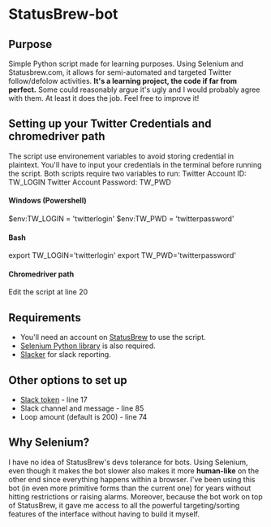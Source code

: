 # StatusBrew-bot

## Purpose
Simple Python script made for learning purposes. Using Selenium and Statusbrew.com, it allows for semi-automated and targeted Twitter follow/defolow activities.
 **It's a learning project, the code if far from perfect.** Some could reasonably argue it's ugly and I would probably agree with them. At least it does the job. Feel free to improve it!

## Setting up your Twitter Credentials and chromedriver path
The script use environement variables to avoid storing credential in plaintext. You'll have to input your credentials in the terminal before running the script. Both scripts require two variables to run:
Twitter Account ID: TW_LOGIN
Twitter Account Password: TW_PWD
#### Windows (Powershell)
$env:TW_LOGIN = 'twitterlogin'
$env:TW_PWD = 'twitterpassword'
#### Bash
export TW_LOGIN='twitterlogin'
export TW_PWD='twitterpassword'

#### Chromedriver path
Edit the script at line 20

## Requirements
* You'll need an account on [StatusBrew](https://www.statusBrew.com) to use the script.
* [Selenium Python library](http://selenium-python.readthedocs.io/) is also required.
* [Slacker](https://github.com/os/slacker) for slack reporting.

## Other options to set up

* [Slack token](https://get.slack.help/hc/en-us/articles/215770388-Create-and-regenerate-API-tokens) - line 17
* Slack channel and message - line 85
* Loop amount (default is 200) - line 74

## Why Selenium?
I have no idea of StatusBrew's devs tolerance for bots. Using Selenium, even though it makes the bot slower also makes it more **human-like** on the other end since everything happens within a browser. I've been using this bot (in even more primitive forms than the current one) for years without hitting restrictions or raising alarms. Moreover, because the bot work on top of StatusBrew, it gave me access to all the powerful targeting/sorting features of the interface without having to build it myself.
